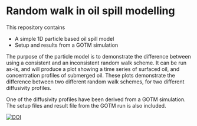 # Random walk in oil spill modelling

This repository contains
* A simple 1D particle based oil spill model
* Setup and results from a GOTM simulation

The purpose of the particle model is to demonstrate the difference between using a consistent and an inconsistent random walk scheme. It can be run as-is, and will produce a plot showing a time series of surfaced oil, and concentration profiles of submerged oil. These plots demonstrate the difference between two different random walk schemes, for two different diffusivity profiles.

One of the diffusivity profiles have been derived from a GOTM simulation. The setup files and result file from the GOTM run is also included.

[![DOI](https://zenodo.org/badge/169890560.svg)](https://zenodo.org/badge/latestdoi/169890560)
